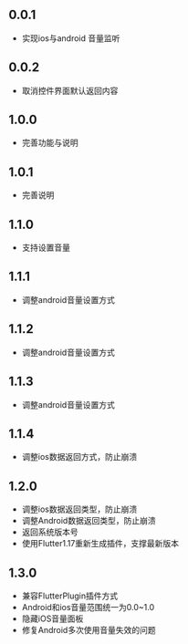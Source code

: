 ## 0.0.1
* 实现ios与android 音量监听

## 0.0.2
* 取消控件界面默认返回内容

## 1.0.0
* 完善功能与说明

## 1.0.1
* 完善说明

## 1.1.0
* 支持设置音量

## 1.1.1
* 调整android音量设置方式

## 1.1.2
* 调整android音量设置方式

## 1.1.3
* 调整android音量设置方式

## 1.1.4
* 调整ios数据返回方式，防止崩溃

## 1.2.0
* 调整ios数据返回类型，防止崩溃
* 调整Android数据返回类型，防止崩溃
* 返回系统版本号
* 使用Flutter1.17重新生成插件，支撑最新版本

## 1.3.0
* 兼容FlutterPlugin插件方式
* Android和ios音量范围统一为0.0~1.0
* 隐藏iOS音量面板
* 修复Android多次使用音量失效的问题